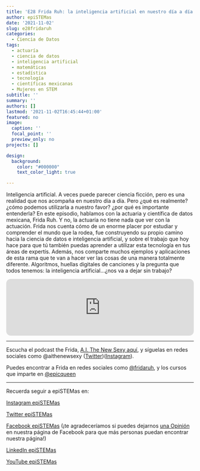 ```yaml
---
title: 'E28 Frida Ruh: la inteligencia artificial en nuestro día a día'
author: epiSTEMas
date: '2021-11-02'
slug: e28fridaruh
categories:
  - Ciencia de Datos
tags:
  - actuaría
  - ciencia de datos
  - inteligencia artificial
  - matemáticas
  - estadística
  - tecnología
  - científicas mexicanas
  - Mujeres en STEM
subtitle: ''
summary: ''
authors: []
lastmod: '2021-11-02T16:45:44+01:00'
featured: no
image:
  caption: ''
  focal_point: ''
  preview_only: no
projects: []

design:
  background:
    color: "#000000"
    text_color_light: true

---
```



Inteligencia artificial. A veces puede parecer ciencia ficción, pero es una realidad que nos acompaña en nuestro día a día. Pero ¿qué es realmente? ¿cómo podemos utilizarla a nuestro favor? ¿por qué es importante entenderla? En este episodio, hablamos con la actuaria y científica de datos mexicana, Frida Ruh. Y no, la actuaría no tiene nada que ver con la actuación. Frida nos cuenta cómo de un enorme placer por estudiar y comprender el mundo que la rodea, fue construyendo su propio camino hacia la ciencia de datos e inteligencia artificial, y sobre el trabajo que hoy hace para que tú también puedas aprender a utilizar esta tecnología en tus áreas de expertís. Además, nos comparte muchos ejemplos y aplicaciones de esta rama que te van a hacer ver las cosas de una manera totalmente diferente. Algoritmos, huellas digitales de canciones y la pregunta que todos tenemos: la inteligencia artificial…¿nos va a dejar sin trabajo?

<iframe style="border-radius:12px" src="https://open.spotify.com/embed/episode/1W6kjbebqGI7vjMR4F5wJj?utm_source=generator&theme=0" width="100%" height="152" frameBorder="0" allowfullscreen="" allow="autoplay; clipboard-write; encrypted-media; fullscreen; picture-in-picture" loading="lazy"></iframe>


- - - - -

Escucha el podcast the Frida, [A.I. The New Sexy aquí](https://open.spotify.com/show/4RJDszqkRe18PB6GaCo5kR?si=5d09ebc965644c55), y síguelas en redes sociales como @aithenewsexy ([Twitter](https://twitter.com/aithenewsexy))([Instagram](https://www.instagram.com/aithenewsexy/)). 

Puedes encontrar a Frida en redes sociales como [@fridaruh](https://twitter.com/FridaRuh), y los cursos que imparte en [@epicqueen](https://twitter.com/EpicQueen)


- - - - -

Recuerda seguir a epiSTEMas en:

[Instagram epiSTEMas](https://www.instagram.com/epistemas/)  

[Twitter epiSTEMas](https://twitter.com/epiSTEMas_Pod)

[Facebook epiSTEMas](https://www.facebook.com/epiSTEMasPod) (¡te agradeceríamos si puedes dejarnos [una Opinión](https://www.facebook.com/epiSTEMasPod/reviews/) en nuestra página de Facebook para que más personas puedan encontrar nuestra página!)

[LinkedIn epiSTEMas](https://www.linkedin.com/company/epistemas-podcast/)

[YouTube epiSTEMas](https://www.youtube.com/@epistemaspodcast)

